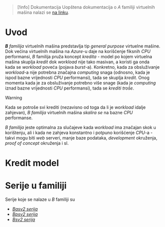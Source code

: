 > [!info] Dokumentacija
> Uopštena dokumentacija o *A* familiji virtuelnih mašina nalazi se [na linku](https://learn.microsoft.com/en-us/azure/virtual-machines/sizes/general-purpose/b-family).
# Uvod
***B*** *familija* virtuelnih mašina predstavlja tip *general purpose* virtuelne mašine. Dok većina virtuelnih mašina na *Azure*-u daje na korišćenje fiksnih *CPU* performansi, *B* familija pruža koncept *kredita* - model po kojem virtuelna mašina skuplja *kredit* dok *workload* nije tako masivan, a koristi ga onda kada se *workload* poveća (pojava *burst*-a). Konkretno, kada za obsluživanje *workload*-a nije potrebna značajna *computing* snaga (odnosno, kada je ispod bazne vrijednosti *CPU* performansi), tada se skuplja *kredit*. Onog momenta kada je za obsluživanje potrebno više snage (kada je *computing* iznad bazne vrijednosti *CPU* performansi), tada se *krediti* *troše*. 

> [!warning]
> Kada se potroše svi krediti (nezavisno od toga da li je *workload* idalje zahjevan), *B familija* virtuelnih mašina *skalira se* na bazne *CPU* performanse.
> 

*B familija* jeste optimalna za slučajeve kada *workload* ima značajan skok u korištenju‚ ali i kada ne zahjeva konstantno i potpuno korišćenje *CPU*-a - takvi mogu biti *web* serveri, manje baze podataka, *development* okruženja, *proof of concept* okruženja i sl.
# Kredit model

# Serije u familiji
Serije koje se nalaze u *B* familiji su
- [*Basv2 serija*](https://learn.microsoft.com/en-us/azure/virtual-machines/sizes/general-purpose/basv2-series?tabs=sizebasic)
- [*Bpsv2 serija*](https://learn.microsoft.com/en-us/azure/virtual-machines/sizes/general-purpose/bpsv2-series)
- [*Bsv2 serija*](https://learn.microsoft.com/en-us/azure/virtual-machines/sizes/general-purpose/bsv2-series)
